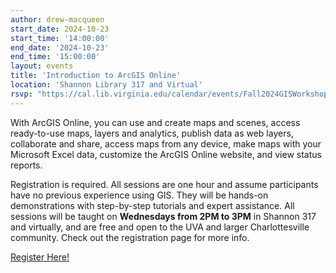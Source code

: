 ```yaml
---
author: drew-macqueen
start_date: 2024-10-23	
start_time: '14:00:00'
end_date: '2024-10-23'
end_time: '15:00:00'
layout: events
title: 'Introduction to ArcGIS Online'
location: 'Shannon Library 317 and Virtual'
rsvp: "https://cal.lib.virginia.edu/calendar/events/Fall2024GISWorkshop7"
---
```


With ArcGIS Online, you can use and create maps and scenes, access ready-to-use maps, layers and analytics, publish data as web layers, collaborate and share, access maps from any device, make maps with your Microsoft Excel data, customize the ArcGIS Online website, and view status reports. 

Registration is required. All sessions are one hour and assume participants have no previous experience using GIS. They will be hands-on demonstrations with step-by-step tutorials and expert assistance.  All sessions will be taught on **Wednesdays from 2PM to 3PM** in Shannon 317 and virtually, and are free and open to the UVA and larger Charlottesville community. Check out the registration page for more info. 

[Register Here!](https://cal.lib.virginia.edu/calendar/events/Fall2024GISWorkshop7)
